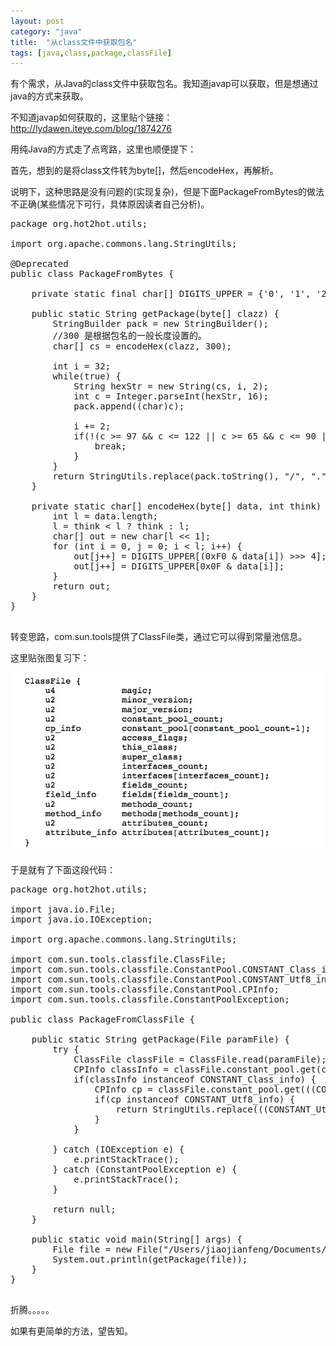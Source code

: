 ```yaml
---
layout: post
category: "java"
title:  "从class文件中获取包名"
tags: [java,class,package,classFile]
---
```


有个需求，从Java的class文件中获取包名。我知道javap可以获取，但是想通过java的方式来获取。

不知道javap如何获取的，这里贴个链接：http://lydawen.iteye.com/blog/1874276 

用纯Java的方式走了点弯路，这里也顺便提下：

首先，想到的是将class文件转为byte[]，然后encodeHex，再解析。

说明下，这种思路是没有问题的(实现复杂)，但是下面PackageFromBytes的做法不正确(某些情况下可行，具体原因读者自己分析)。

<pre class="prettyPrint">
package org.hot2hot.utils;

import org.apache.commons.lang.StringUtils;

@Deprecated
public class PackageFromBytes {
	
	private static final char[] DIGITS_UPPER = {'0', '1', '2', '3', '4', '5', '6', '7', '8', '9', 'A', 'B', 'C', 'D', 'E', 'F'};

	public static String getPackage(byte[] clazz) {
		StringBuilder pack = new StringBuilder();
		//300 是根据包名的一般长度设置的。
		char[] cs = encodeHex(clazz, 300);
		
		int i = 32;
		while(true) {
			String hexStr = new String(cs, i, 2);
			int c = Integer.parseInt(hexStr, 16);
			pack.append((char)c);
			
			i += 2;
			if(!(c >= 97 && c <= 122 || c >= 65 && c <= 90 || c == 47 || c>= 48 && c <=57 || c == 36)) {
				break;
			}
		}
		return StringUtils.replace(pack.toString(), "/", ".");
	}
	
	private static char[] encodeHex(byte[] data, int think) {
		int l = data.length;
		l = think < l ? think : l;
		char[] out = new char[l << 1];
		for (int i = 0, j = 0; i < l; i++) {
			out[j++] = DIGITS_UPPER[(0xF0 & data[i]) >>> 4];
			out[j++] = DIGITS_UPPER[0x0F & data[i]];
		}
		return out;
	}
}

</pre>

转变思路，com.sun.tools提供了ClassFile类，通过它可以得到常量池信息。

这里贴张图复习下：

![hello](/img/class-package.png) 

于是就有了下面这段代码：

<pre class="prettyPrint">
package org.hot2hot.utils;

import java.io.File;
import java.io.IOException;

import org.apache.commons.lang.StringUtils;

import com.sun.tools.classfile.ClassFile;
import com.sun.tools.classfile.ConstantPool.CONSTANT_Class_info;
import com.sun.tools.classfile.ConstantPool.CONSTANT_Utf8_info;
import com.sun.tools.classfile.ConstantPool.CPInfo;
import com.sun.tools.classfile.ConstantPoolException;

public class PackageFromClassFile {

	public static String getPackage(File paramFile) {
		try {
			ClassFile classFile = ClassFile.read(paramFile);
			CPInfo classInfo = classFile.constant_pool.get(classFile.this_class);
			if(classInfo instanceof CONSTANT_Class_info) {
				CPInfo cp = classFile.constant_pool.get(((CONSTANT_Class_info) classInfo).name_index);
				if(cp instanceof CONSTANT_Utf8_info) {
					return StringUtils.replace(((CONSTANT_Utf8_info)cp).value, "/", ".");
				}
			}
			
		} catch (IOException e) {
			e.printStackTrace();
		} catch (ConstantPoolException e) {
			e.printStackTrace();
		}
		
		return null;
	}
	
	public static void main(String[] args) {
		File file = new File("/Users/jiaojianfeng/Documents/empleyment/clazz/A.class");
		System.out.println(getPackage(file));
	}
}

</pre>

折腾。。。。。

如果有更简单的方法，望告知。